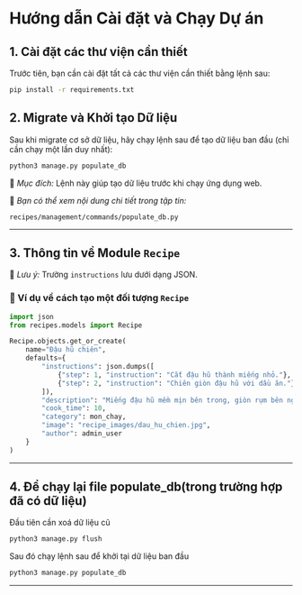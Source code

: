 # Hướng dẫn Cài đặt và Chạy Dự án

## 1. Cài đặt các thư viện cần thiết
Trước tiên, bạn cần cài đặt tất cả các thư viện cần thiết bằng lệnh sau:
```sh
pip install -r requirements.txt
```


 ## 2. Migrate và Khởi tạo Dữ liệu
 Sau khi migrate cơ sở dữ liệu, hãy chạy lệnh sau để tạo dữ liệu ban đầu (chỉ cần chạy một lần duy nhất):
 ```sh
 python3 manage.py populate_db
 ```
 📌 *Mục đích:* Lệnh này giúp tạo dữ liệu trước khi chạy ứng dụng web.
 
 📂 *Bạn có thể xem nội dung chi tiết trong tập tin:*
 ```
 recipes/management/commands/populate_db.py
 ```
 
---

## 3. Thông tin về Module `Recipe`
📌 *Lưu ý:* Trường `instructions` lưu dưới dạng JSON.
### 🔹 Ví dụ về cách tạo một đối tượng `Recipe`
```python
import json
from recipes.models import Recipe

Recipe.objects.get_or_create(
    name="Đậu hũ chiên",
    defaults={
        "instructions": json.dumps([
            {"step": 1, "instruction": "Cắt đậu hũ thành miếng nhỏ."},
            {"step": 2, "instruction": "Chiên giòn đậu hũ với dầu ăn."}
        ]),
        "description": "Miếng đậu hũ mềm mịn bên trong, giòn rụm bên ngoài, thường được chiên vàng đều và dùng kèm với nước chấm chua ngọt hoặc mắm tỏi.",
        "cook_time": 10,
        "category": mon_chay,
        "image": "recipe_images/dau_hu_chien.jpg",
        "author": admin_user
    }
)
```


---

## 4. Để chạy lại file populate_db(trong trường hợp đã có dữ liệu) 
 Đầu tiên cần xoá dữ liệu cũ
 ```sh
 python3 manage.py flush
 ```
Sau đó chạy lệnh sau để khởi tại dữ liệu ban đầu
 
 ```sh
 python3 manage.py populate_db
 ```
---
